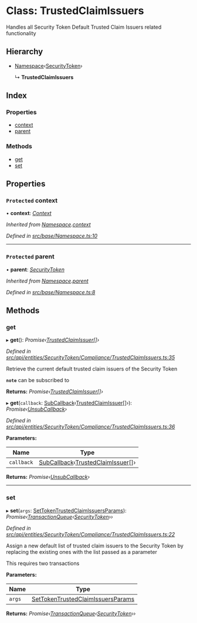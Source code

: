 # Class: TrustedClaimIssuers

Handles all Security Token Default Trusted Claim Issuers related functionality

## Hierarchy

* [Namespace](_src_base_namespace_.namespace.md)‹[SecurityToken](_src_api_entities_securitytoken_index_.securitytoken.md)›

  ↳ **TrustedClaimIssuers**

## Index

### Properties

* [context](_src_api_entities_securitytoken_compliance_trustedclaimissuers_.trustedclaimissuers.md#protected-context)
* [parent](_src_api_entities_securitytoken_compliance_trustedclaimissuers_.trustedclaimissuers.md#protected-parent)

### Methods

* [get](_src_api_entities_securitytoken_compliance_trustedclaimissuers_.trustedclaimissuers.md#get)
* [set](_src_api_entities_securitytoken_compliance_trustedclaimissuers_.trustedclaimissuers.md#set)

## Properties

### `Protected` context

• **context**: *[Context](_src_context_index_.context.md)*

*Inherited from [Namespace](_src_base_namespace_.namespace.md).[context](_src_base_namespace_.namespace.md#protected-context)*

*Defined in [src/base/Namespace.ts:10](https://github.com/PolymathNetwork/polymesh-sdk/blob/6f0a424/src/base/Namespace.ts#L10)*

___

### `Protected` parent

• **parent**: *[SecurityToken](_src_api_entities_securitytoken_index_.securitytoken.md)*

*Inherited from [Namespace](_src_base_namespace_.namespace.md).[parent](_src_base_namespace_.namespace.md#protected-parent)*

*Defined in [src/base/Namespace.ts:8](https://github.com/PolymathNetwork/polymesh-sdk/blob/6f0a424/src/base/Namespace.ts#L8)*

## Methods

###  get

▸ **get**(): *Promise‹[TrustedClaimIssuer](_src_api_entities_trustedclaimissuer_.trustedclaimissuer.md)[]›*

*Defined in [src/api/entities/SecurityToken/Compliance/TrustedClaimIssuers.ts:35](https://github.com/PolymathNetwork/polymesh-sdk/blob/6f0a424/src/api/entities/SecurityToken/Compliance/TrustedClaimIssuers.ts#L35)*

Retrieve the current default trusted claim issuers of the Security Token

**`note`** can be subscribed to

**Returns:** *Promise‹[TrustedClaimIssuer](_src_api_entities_trustedclaimissuer_.trustedclaimissuer.md)[]›*

▸ **get**(`callback`: [SubCallback](../modules/_src_types_index_.md#subcallback)‹[TrustedClaimIssuer](_src_api_entities_trustedclaimissuer_.trustedclaimissuer.md)[]›): *Promise‹[UnsubCallback](../modules/_src_types_index_.md#unsubcallback)›*

*Defined in [src/api/entities/SecurityToken/Compliance/TrustedClaimIssuers.ts:36](https://github.com/PolymathNetwork/polymesh-sdk/blob/6f0a424/src/api/entities/SecurityToken/Compliance/TrustedClaimIssuers.ts#L36)*

**Parameters:**

Name | Type |
------ | ------ |
`callback` | [SubCallback](../modules/_src_types_index_.md#subcallback)‹[TrustedClaimIssuer](_src_api_entities_trustedclaimissuer_.trustedclaimissuer.md)[]› |

**Returns:** *Promise‹[UnsubCallback](../modules/_src_types_index_.md#unsubcallback)›*

___

###  set

▸ **set**(`args`: [SetTokenTrustedClaimIssuersParams](../interfaces/_src_api_procedures_settokentrustedclaimissuers_.settokentrustedclaimissuersparams.md)): *Promise‹[TransactionQueue](_src_base_transactionqueue_.transactionqueue.md)‹[SecurityToken](_src_api_entities_securitytoken_index_.securitytoken.md)››*

*Defined in [src/api/entities/SecurityToken/Compliance/TrustedClaimIssuers.ts:22](https://github.com/PolymathNetwork/polymesh-sdk/blob/6f0a424/src/api/entities/SecurityToken/Compliance/TrustedClaimIssuers.ts#L22)*

Assign a new default list of trusted claim issuers to the Security Token by replacing the existing ones with the list passed as a parameter

This requires two transactions

**Parameters:**

Name | Type |
------ | ------ |
`args` | [SetTokenTrustedClaimIssuersParams](../interfaces/_src_api_procedures_settokentrustedclaimissuers_.settokentrustedclaimissuersparams.md) |

**Returns:** *Promise‹[TransactionQueue](_src_base_transactionqueue_.transactionqueue.md)‹[SecurityToken](_src_api_entities_securitytoken_index_.securitytoken.md)››*
